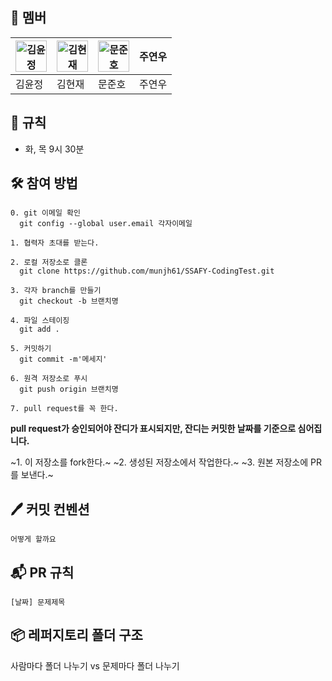 ## 🐣 **멤버**

|<img src="https://yyoding.github.io/assets/img/free-icon-avatar-1752813.png" alt="김윤정" width="50" height="50">|<img src="https://97now.github.io/assets/img/%EB%AF%B8%EB%9E%982.jpg" alt="김현재" width="50" height="50">|<img src="https://i.namu.wiki/i/i6ZpdaKiiEf4qzrR_m9NjvBriuvWtFktDjDX-wry76CYBSssaiOpsZRTVXU20K0kDFnnoBqR9SiVkYh_akXYmQ.webp" alt="문준호" width="50" height="50">|주연우|
|---|---|---|---|
|김윤정|김현재|문준호|주연우|
## 📌 **규칙**
- 화, 목 9시 30분

## 🛠️ **참여 방법**
```
0. git 이메일 확인
  git config --global user.email 각자이메일

1. 협력자 초대를 받는다.

2. 로컬 저장소로 클론
  git clone https://github.com/munjh61/SSAFY-CodingTest.git

3. 각자 branch를 만들기
  git checkout -b 브랜치명

4. 파일 스테이징
  git add .

5. 커밋하기
  git commit -m'메세지'

6. 원격 저장소로 푸시
  git push origin 브랜치명

7. pull request를 꼭 한다.

```
**pull request가 승인되어야 잔디가 표시되지만, 잔디는 커밋한 날짜를 기준으로 심어집니다.**

~1. 이 저장소를 fork한다.~ 
~2. 생성된 저장소에서 작업한다.~ 
~3. 원본 저장소에 PR를 보낸다.~ 


## 🖊️ **커밋 컨벤션**
```
어떻게 할까요
```

## 📬 **PR 규칙**

```
[날짜] 문제제목
```

## 📦 **레퍼지토리 폴더 구조**
사람마다 폴더 나누기 vs 문제마다 폴더 나누기
